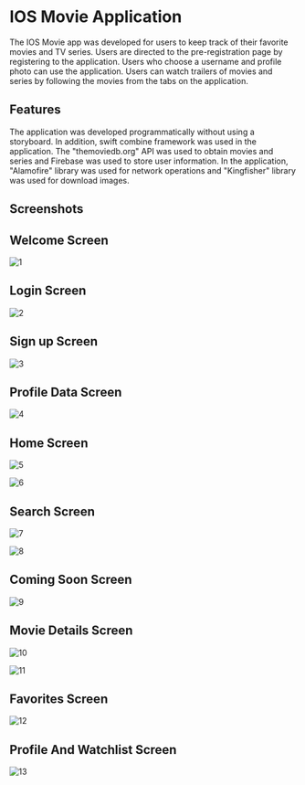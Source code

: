 # IOS Movie Application

The IOS Movie app was developed for users to keep track of their favorite movies and TV series.
Users are directed to the pre-registration page by registering to the application.
Users who choose a username and profile photo can use the application. Users can watch trailers of movies and series by following the movies from the tabs on the application. 

## Features
The application was developed programmatically without using a storyboard. In addition, swift combine framework was used in the application.
The "themoviedb.org" API was used to obtain movies and series and Firebase was used to store user information.
In the application, "Alamofire" library was used for network operations and "Kingfisher" library was used for download images.

## Screenshots

## Welcome Screen

![1](https://user-images.githubusercontent.com/77511870/229739144-e80eeea8-3232-4e15-b88f-50bf6b294355.png)

## Login Screen

![2](https://user-images.githubusercontent.com/77511870/229739503-d039db8a-8656-48a2-9f73-f7b3b1e6acce.png)

## Sign up Screen

![3](https://user-images.githubusercontent.com/77511870/229739707-f27e9040-9107-451d-8dc1-65c93a128baa.png)

## Profile Data Screen

![4](https://user-images.githubusercontent.com/77511870/229740114-6868d1f2-0b56-46bd-a0ce-7cf4a564bae1.png)

## Home Screen

![5](https://user-images.githubusercontent.com/77511870/229740281-2b017e9b-6736-4b2a-aaf3-0d30509f6d23.png)

![6](https://user-images.githubusercontent.com/77511870/229740798-bd57c0b6-96b5-49b1-a849-6124e19c67cd.png)

## Search Screen

![7](https://user-images.githubusercontent.com/77511870/229741084-2fbc4558-ff51-42fc-b19b-79683525d4b5.png)

![8](https://user-images.githubusercontent.com/77511870/229741126-149237f6-564b-45e6-9482-408340f2874d.png)

## Coming Soon Screen

![9](https://user-images.githubusercontent.com/77511870/229741230-a8751a8c-dd89-4930-b8a7-fd3d05e625bf.png)

## Movie Details Screen

![10](https://user-images.githubusercontent.com/77511870/229741330-9c993b54-587e-4829-93cf-b86d3405421e.png)

![11](https://user-images.githubusercontent.com/77511870/229741533-1a92d1c2-69ff-4536-aeab-670bb96dbf9d.png)

## Favorites Screen

![12](https://user-images.githubusercontent.com/77511870/229741451-6fa2f6f7-9906-4191-b7cb-a0c878c4c63b.png)

## Profile And Watchlist Screen 

![13](https://user-images.githubusercontent.com/77511870/229741621-11dd86e6-02de-49e5-b389-ddd96978dcbf.png)

